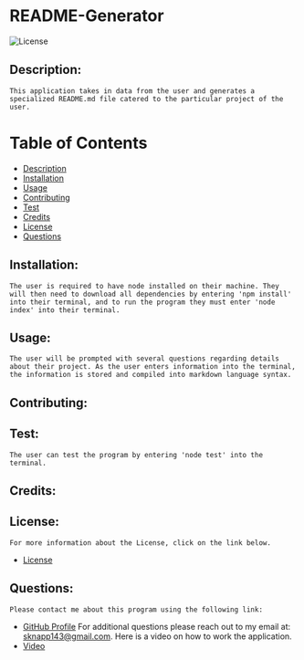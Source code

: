 
# README-Generator
![License](https://img.shields.io/badge/License-Apache-blue.svg "License Badge")

## Description:
    This application takes in data from the user and generates a specialized README.md file catered to the particular project of the user.

# Table of Contents

- [Description](#description)
- [Installation](#installation)
- [Usage](#usage) 
- [Contributing](#contributing)
- [Test](#test)
- [Credits](#credits)
- [License](#license) 
- [Questions](#questions)

## Installation:
    The user is required to have node installed on their machine. They will then need to download all dependencies by entering 'npm install' into their terminal, and to run the program they must enter 'node index' into their terminal.
## Usage:
    The user will be prompted with several questions regarding details about their project. As the user enters information into the terminal, the information is stored and compiled into markdown language syntax.
## Contributing:
    
## Test:
    The user can test the program by entering 'node test' into the terminal.
## Credits:
    
## License:
    For more information about the License, click on the link below.
    
- [License](https://opensource.org/licenses/Apache)
## Questions:
    Please contact me about this program using the following link: 
- [GitHub Profile](https://github.com/Stovencrantz)
For additional questions please reach out to my email at: sknapp143@gmail.com.
    Here is a video on how to work the application.
- [Video](https://drive.google.com/file/d/1S7Ghxkw8DkgHQ8dZb39vRoqImev4Hydz/view)
